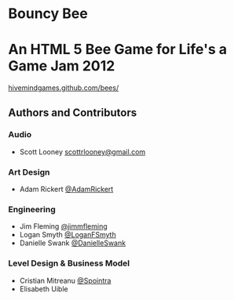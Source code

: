 Bouncy Bee
====

# An HTML 5 Bee Game for Life's a Game Jam 2012
[hivemindgames.github.com/bees/](http://hivemindgames.github.com/bees/)

## Authors and Contributors
### Audio
* Scott Looney [scottrlooney@gmail.com](mailto:scottrlooney@gmail.com)

### Art Design
* Adam Rickert [@AdamRickert](http://twitter.com/AdamRickert)

### Engineering
* Jim Fleming [@jimmfleming](http://twitter.com/jimmfleming)
* Logan Smyth [@LoganFSmyth](https://twitter.com/loganfsmyth)
* Danielle Swank [@DanielleSwank](https://twitter.com/danielleswank)

### Level Design & Business Model 
* Cristian Mitreanu [@Spointra](https://twitter.com/spointra)
* Elisabeth Uible
